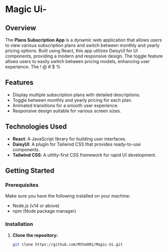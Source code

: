 # Magic Ui-

## Overview

The **Plans Subscription App** is a dynamic web application that allows users to view various subscription plans and switch between monthly and yearly pricing options. Built using React, this app utilizes DaisyUI for UI components, providing a modern and responsive design. The toggle feature allows users to easily switch between pricing models, enhancing user experience.
The ! @ # $ % 

## Features

- Display multiple subscription plans with detailed descriptions.
- Toggle between monthly and yearly pricing for each plan.
- Animated transitions for a smooth user experience.
- Responsive design suitable for various screen sizes.

## Technologies Used

- **React**: A JavaScript library for building user interfaces.
- **DaisyUI**: A plugin for Tailwind CSS that provides ready-to-use components.
- **Tailwind CSS**: A utility-first CSS framework for rapid UI development.

## Getting Started

### Prerequisites

Make sure you have the following installed on your machine:

- Node.js (v14 or above)
- npm (Node package manager)

### Installation

1. **Clone the repository:**

   ```bash
   git clone https://github.com/Mthe001/Magic-Ui.git
